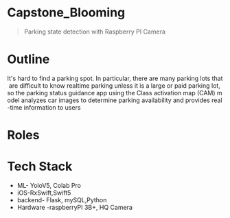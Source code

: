 # Capstone_Blooming

> Parking state detection with Raspberry PI Camera

# Outline 
 It's hard to find a parking spot. In particular, there are many parking lots that are difficult to know realtime parking unless it is a large or paid parking lot, so the parking status guidance app using the Class activation map (CAM) model analyzes car images to determine parking availability and provides real-time information to users



# Roles


# Tech Stack 
- ML- YoloV5, Colab Pro
- iOS-RxSwift,Swift5 
- backend- Flask, mySQL,Python 
- Hardware -raspberryPI 3B+, HQ Camera 
